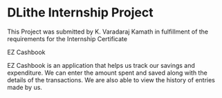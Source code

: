 # DLithe Internship Project

This Project was submitted by K. Varadaraj Kamath in fulfillment of the requirements for the Internship Certificate

EZ Cashbook

EZ Cashbook is an application that helps us track our savings and expenditure.
We can enter the amount spent and saved along with the details of the transactions.
We are also able to view the history of entries made by us.
